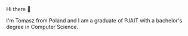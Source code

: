 Hi there 👋 

I'm Tomasz from Poland and I am a graduate of PJAIT with a bachelor's degree in Computer Science.
